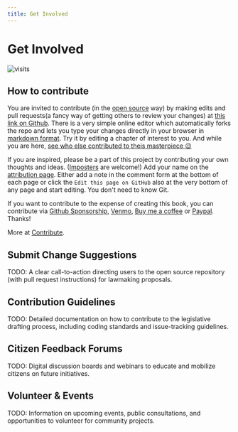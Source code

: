 ```yaml
---
title: Get Involved
---
```


# Get Involved

![visits](https://visit-counter.vercel.app/counter.png?page=https%3A%2F%2Fselwynpolit.github.io%2Fdemo2%2Fget_involved&s=16&c=030303&bg=00000000&no=5&ff=electrolize&tb=&ta=+Views)


## How to contribute
You are invited to contribute (in the [open source](open_source.md) way) by making edits and pull requests(a fancy way of getting others to review your changes) at [this link on Github](https://github.com/selwynpolit/demo2/tree/gh-pages/book). There is a very simple online editor which automatically forks the repo and lets you type your changes directly in your browser in [markdown format](https://github.github.com/gfm/). Try it by editing a chapter of interest to you. And while you are here, [see who else contributed to theis masterpiece 😉](attribution)

If you are inspired, please be a part of this project by contributing your own thoughts and ideas. ([Imposters](https://events.drupal.org/drupalcon2021/news/youve-got-notes-about-impostor-syndrome) are welcome!) Add your name on the [attribution page](attribution). Either add a note in the comment form at the bottom of each page or click the `Edit this page on GitHub` also at the very bottom of any page and start editing. You don't need to know Git.

If you want to contribute to the expense of creating this book, you can contribute via [Github Sponsorship](https://github.com/sponsors/selwynpolit), [Venmo](https://account.venmo.com/u/selwyn-polit), [Buy me a coffee](https://buymeacoffee.com/selwyn) or [Paypal](https://www.paypal.com/paypalme/selwynpolit).  Thanks!

More at [Contribute](contribute.md).



## Submit Change Suggestions
TODO: A clear call-to-action directing users to the open source repository (with pull request instructions) for lawmaking proposals.

## Contribution Guidelines  
TODO: Detailed documentation on how to contribute to the legislative drafting process, including coding standards and issue-tracking guidelines.

## Citizen Feedback Forums  
TODO: Digital discussion boards and webinars to educate and mobilize citizens on future initiatives.

## Volunteer & Events
TODO: Information on upcoming events, public consultations, and opportunities to volunteer for community projects.

